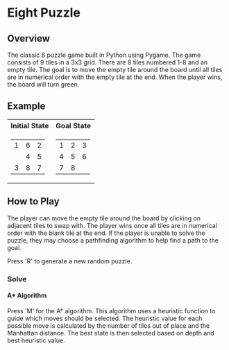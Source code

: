 # Eight Puzzle
## Overview
The classic 8 puzzle game built in Python using Pygame. The game consists of 9 tiles in a 3x3 grid. 
There are 8 tiles numbered 1-8 and an empty tile. The goal is to move the empty tile around the board
until all tiles are in numerical order with the empty tile at the end. When the player wins, the board
will turn green.

## Example

<table>
<tr><th>Initial State </th><th>Goal State</th></tr>
<tr>
<td>
    <table>
        <tr>
            <td>1</td><td>6</td><td>2</td>
        </tr>
        <tr>
            <td></td><td>4</td><td>5</td>
        </tr><tr>
            <td>3</td><td>8</td><td>7</td>
        </tr>
    </table>
</td>
<td>
    <table>
        <tr>
            <td>1</td><td>2</td><td>3</td>
        </tr>
        <tr>
            <td>4</td><td>5</td><td>6</td>
        </tr>
        <tr>
            <td>7</td><td>8</td><td></td>
        </tr>
    </table>
</td>
</tr>
</table>

## How to Play
The player can move the empty tile around the board by clicking on adjacent tiles to swap with.
The player wins once all tiles are in numerical order with the blank tile at the end. 
If the player is unable to solve the puzzle, they may choose a pathfinding algorithm to help find 
a path to the goal.

Press 'R' to generate a new random puzzle. 

### Solve
#### A* Algorithm
Press 'M' for the A* algorithm. This algorithm uses a heuristic function to guide which moves
should be selected. The heuristic value for each possible move is calculated by the number of tiles out of place and 
the Manhattan distance. The best state is then selected based on depth and best heuristic value. 